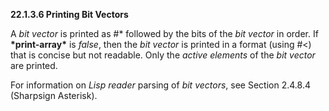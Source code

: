 **22.1.3.6 Printing Bit Vectors** 

A *bit vector* is printed as #\* followed by the bits of the *bit vector* in order. If **\*print-array\*** is *false*, then the *bit vector* is printed in a format (using #\<) that is concise but not readable. Only the *active elements* of the *bit vector* are printed. 

For information on *Lisp reader* parsing of *bit vectors*, see Section 2.4.8.4 (Sharpsign Asterisk). 

